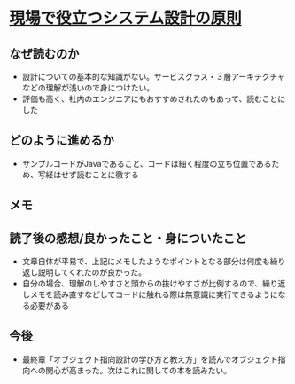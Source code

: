 # [現場で役立つシステム設計の原則][1]
## なぜ読むのか
- 設計についての基本的な知識がない。サービスクラス・３層アーキテクチャなどの理解が浅いので身につけたい。
- 評価も高く、社内のエンジニアにもおすすめされたのもあって、読むことにした

## どのように進めるか
- サンプルコードがJavaであること、コードは細く程度の立ち位置であるため、写経はせず読むことに徹する

## メモ

## 読了後の感想/良かったこと・身についたこと
- 文章自体が平易で、上記にメモしたようなポイントとなる部分は何度も繰り返し説明してくれたのが良かった。
- 自分の場合、理解のしやすさと頭からの抜けやすさが比例するので、繰り返しメモを読み直すなどしてコードに触れる際は無意識に実行できるようになる必要がある

## 今後
- 最終章「オブジェクト指向設計の学び方と教え方」を読んでオブジェクト指向への関心が高まった。次はこれに関しての本を読みたい。



<!-- リンク -->
[1]: (https://www.amazon.co.jp/%E7%8F%BE%E5%A0%B4%E3%81%A7%E5%BD%B9%E7%AB%8B%E3%81%A4%E3%82%B7%E3%82%B9%E3%83%86%E3%83%A0%E8%A8%AD%E8%A8%88%E3%81%AE%E5%8E%9F%E5%89%87-%E5%A4%89%E6%9B%B4%E3%82%92%E6%A5%BD%E3%81%A7%E5%AE%89%E5%85%A8%E3%81%AB%E3%81%99%E3%82%8B%E3%82%AA%E3%83%96%E3%82%B8%E3%82%A7%E3%82%AF%E3%83%88%E6%8C%87%E5%90%91%E3%81%AE%E5%AE%9F%E8%B7%B5%E6%8A%80%E6%B3%95-%E5%A2%97%E7%94%B0-%E4%BA%A8/dp/477419087X)

